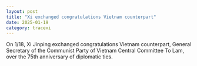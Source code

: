 ```yaml
---
layout: post
title: "Xi exchanged congratulations Vietnam counterpart"
date: 2025-01-19
category: tracexi
---
```


On 1/18, Xi Jinping exchanged congratulations Vietnam counterpart, General Secretary of the Communist Party of Vietnam Central Committee To Lam, over the 75th anniversary of diplomatic ties.
